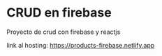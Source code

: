 # CRUD en firebase

Proyecto de crud con firebase y reactjs

link al hosting:
https://products-firebase.netlify.app
